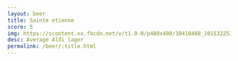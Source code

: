 ```yaml
---
layout: beer
title: Sainte etienne
score: 5
img: https://scontent.xx.fbcdn.net/v/t1.0-0/p480x480/10410488_10153225353563745_8285613091047049802_n.jpg?oh=b509f3e5107cae5e3ecb963d963f37e7&oe=58D5559E
desc: Average Aldi lager
permalink: /beer/:title.html
---
```

